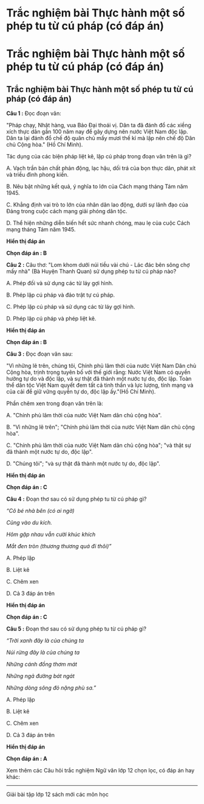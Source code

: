 # Trắc nghiệm bài Thực hành một số phép tu từ cú pháp (có đáp án)

# Trắc nghiệm bài Thực hành một số phép tu từ cú pháp (có đáp án)

## Trắc nghiệm bài Thực hành một số phép tu từ cú pháp (có đáp án)

**Câu 1 :** Đọc đoạn văn: 

"Pháp chạy, Nhật hàng, vua Bảo Đại thoái vị. Dân ta đã đánh đổ các xiềng xích thực dân gần 100 năm nay để gây dựng nên nước Việt Nam độc lập. Dân ta lại đánh đổ chế độ quân chủ mấy mươi thế kỉ mà lập nên chế độ Dân chủ Cộng hòa." (Hồ Chí Minh).

Tác dụng của các biện pháp liệt kê, lặp cú pháp trong đoạn văn trên là gì?

A. Vạch trần bản chất phản động, lạc hậu, dối trá của bọn thực dân, phát xít và triều đình phong kiến.

B. Nêu bật những kết quả, ý nghĩa to lớn của Cách mạng tháng Tám năm 1945.

C. Khẳng định vai trò to lớn của nhân dân lao động, dưới sự lãnh đạo của Đảng trong cuộc cách mạng giải phóng dân tộc.

D. Thể hiện những diễn biến hết sức nhanh chóng, mau lẹ của cuộc Cách mạng tháng Tám năm 1945.

**Hiển thị đáp án**

**Chọn đáp án : B**

**Câu 2 :** Câu thơ: "Lom khom dưới núi tiều vài chú - Lác đác bên sông chợ mấy nhà" (Bà Huyện Thanh Quan) sử dụng phép tu từ cú pháp nào? 

A. Phép đối và sử dụng các từ láy gợi hình.

B. Phép lặp cú pháp và đảo trật tự cú pháp.

C. Phép lặp cú pháp và sử dụng các từ láy gợi hình.

D. Phép lặp cú pháp và phép liệt kê.

**Hiển thị đáp án**

**Chọn đáp án : B**

**Câu 3 :** Đọc đoạn văn sau: 

"Vì những lẽ trên, chúng tôi, Chính phủ lâm thời của nước Việt Nam Dân chủ Cộng hòa, trịnh trọng tuyên bố với thế giới rằng: Nước Việt Nam có quyền hưởng tự do và độc lập, và sự thật đã thành một nước tự do, độc lập. Toàn thể dân tộc Việt Nam quyết đem tất cả tinh thần và lực lượng, tính mạng và của cải để giữ vững quyền tự do, độc lập ấy."(Hồ Chí Minh).

Phần chêm xen trong đoạn văn trên là:

A. "Chính phủ lâm thời của nước Việt Nam dân chủ cộng hòa".

B. "Vì những lẽ trên"; "Chính phủ lâm thời của nước Việt Nam dân chủ cộng hòa".

C. "Chính phủ lâm thời của nước Việt Nam dân chủ cộng hòa"; "và thật sự đã thành một nước tự do, độc lập".

D. "Chúng tôi"; "và sự thật đã thành một nước tự do, độc lập".

**Hiển thị đáp án**

**Chọn đáp án : C**

**Câu 4 :** Đoạn thơ sau có sử dụng phép tu từ cú pháp gì? 

_“Cô bé nhà bên (có ai ngờ)_

_Cũng vào du kích._

_Hôm gặp nhau vẫn cười khúc khích_

_Mắt đen tròn (thương thương quá đi thôi)”_

A. Phép lặp 

B. Liệt kê 

C. Chêm xen 

D. Cả 3 đáp án trên 

**Hiển thị đáp án**

**Chọn đáp án : C**

**Câu 5 :** Đoạn thơ sau có sử dụng phép tu từ cú pháp gì? 

_“Trời xanh đây là của chúng ta_

_Núi rừng đây là của chúng ta_

_Những cánh đồng thơm mát_

_Những ngả đường bát ngát_

_Những dòng sông đỏ nặng phù sa.”_

A. Phép lặp 

B. Liệt kê 

C. Chêm xen 

D. Cả 3 đáp án trên 

**Hiển thị đáp án**

**Chọn đáp án : A**

Xem thêm các Câu hỏi trắc nghiệm Ngữ văn lớp 12 chọn lọc, có đáp án hay khác:

* * *

Giải bài tập lớp 12 sách mới các môn học
